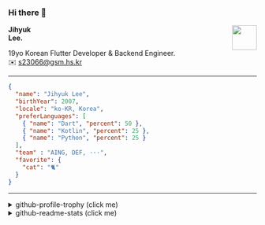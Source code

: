 ### Hi there 👋
<img src="https://github.githubassets.com/images/mona-loading-default.gif" width="50px" align="right">
</a>

**Jihyuk\
Lee.**

19yo Korean Flutter Developer & Backend Engineer.\
✉️ <s23066@gsm.hs.kr>

---

```json
{
  "name": "Jihyuk Lee",
  "birthYear": 2007,
  "locale": "ko-KR, Korea",
  "preferLanguages": [
    { "name": "Dart", "percent": 50 },
    { "name": "Kotlin", "percent": 25 },
    { "name": "Python", "percent": 25 }
  ],
  "team" : "AING, DEF, ···",
  "favorite": {
    "cat": "🐈"
  }
}
```
---
<details>
  <summary>github-profile-trophy (click me)</summary>
  
![](https://github-profile-trophy.vercel.app/?username=withJihyuk&row=1&column=8&theme=nord)
  
</details>
<details>
  <summary>github-readme-stats (click me)</summary>
  
<!--START_SECTION:waka-->
![Code Time](http://img.shields.io/badge/Code%20Time-836%20hrs%209%20mins-blue)

![Lines of code](https://img.shields.io/badge/%EC%A0%80%EB%8A%94%20%EC%97%AC%ED%83%9C%EA%B9%8C%EC%A7%80%20-793.6%20thousand%20%EC%A4%84%EC%9D%98%20%EC%BD%94%EB%93%9C%EB%A5%BC%20%EC%9E%91%EC%84%B1%ED%96%88%EC%96%B4%EC%9A%94.-blue)

**저는 아침형 인간이에요. 🐤** 

```text
🌞 아침                     796 commits         █████░░░░░░░░░░░░░░░░░░░░   19.85 % 
🌆 낮　                     1439 commits        █████████░░░░░░░░░░░░░░░░   35.89 % 
🌃 저녁                     1414 commits        █████████░░░░░░░░░░░░░░░░   35.26 % 
🌙 밤　                     361 commits         ██░░░░░░░░░░░░░░░░░░░░░░░   09.00 % 
```


📊 **저는 이번주를 이렇게 시간을 보냈어요.** 

```text
🕑︎ Timezone: Asia/Seoul

💬 프로그래밍 언어들: 
Kotlin                   11 hrs 13 mins      ███████████████████████░░   93.22 % 
YAML                     32 mins             █░░░░░░░░░░░░░░░░░░░░░░░░   04.56 % 
Groovy                   5 mins              ░░░░░░░░░░░░░░░░░░░░░░░░░   00.73 % 
XML                      4 mins              ░░░░░░░░░░░░░░░░░░░░░░░░░   00.55 % 
Dart                     3 mins              ░░░░░░░░░░░░░░░░░░░░░░░░░   00.45 % 

🔥 에디터들: 
IntelliJ IDEA            11 hrs 14 mins      ███████████████████████░░   93.29 % 
Android Studio           48 mins             ██░░░░░░░░░░░░░░░░░░░░░░░   06.71 % 

💻 운영 체제들: 
Mac                      12 hrs 2 mins       █████████████████████████   100.00 % 
```


 Last Updated on 24/04/2025 18:50:34 UTC
<!--END_SECTION:waka-->

</details>

</div>

